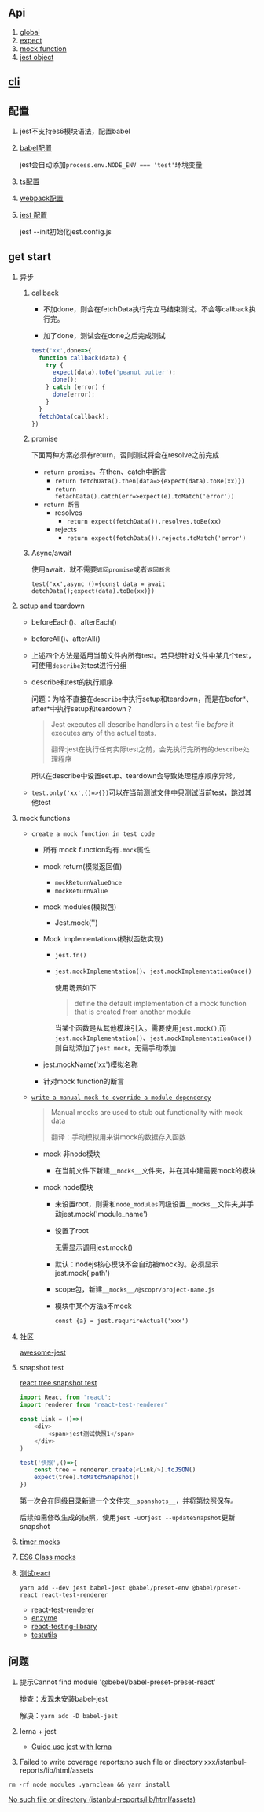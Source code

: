 ## Api

1. [global](https://jestjs.io/docs/en/api)
2. [expect](https://jestjs.io/docs/en/expect)
3. [mock function](https://jestjs.io/docs/en/mock-function-api)
4. [jest object](https://jestjs.io/docs/en/jest-object)

## [cli](https://jestjs.io/docs/en/cli)

## 配置

1. jest不支持es6模块语法，配置babel

2. [babel配置](https://jestjs.io/docs/en/getting-started.html#using-babel)

   jest会自动添加`process.env.NODE_ENV === 'test'`环境变量

3. [ts配置](https://jestjs.io/docs/en/getting-started.html#using-typescript)

4. [webpack配置](https://jestjs.io/docs/en/getting-started.html#using-webpack)

5. [jest 配置](https://jestjs.io/docs/en/configuration)

   jest --init初始化jest.config.js

## get start

1. 异步

   1. callback

      * 不加done，则会在fetchData执行完立马结束测试。不会等callback执行完。

      * 加了done，测试会在done之后完成测试

      ```js
      test('xx',done=>{
      	function callback(data) {
          try {
            expect(data).toBe('peanut butter');
            done();
          } catch (error) {
            done(error);
          }
        }
        fetchData(callback);
      })
      ```

   2. promise

      下面两种方案必须有return，否则测试将会在resolve之前完成

      * `return promise`，在then、catch中断言
        * `return fetchData().then(data=>{expect(data).toBe(xx)})`
        * `return fetachData().catch(err=>expect(e).toMatch('error'))`
      * `return 断言`
        * resolves
          * `return expect(fetchData()).resolves.toBe(xx)`
        * rejects
          * `return expect(fetchData()).rejects.toMatch('error')`

   3. Async/await

      使用await，就不需要`返回promise`或者`返回断言`

      `test('xx',async ()={const data = await detchData();expect(data).toBe(xx)})`

2. setup and teardown

   * beforeEach()、afterEach()

   * beforeAll()、afterAll()

   * 上述四个方法是适用当前文件内所有test。若只想针对文件中某几个test，可使用`describe`对test进行分组

   * describe和test的执行顺序

     问题：为啥不直接在`describe`中执行setup和teardown，而是在befor*、after\*中执行setup和teardown？

     > Jest executes all describe handlers in a test file *before* it executes any of the actual tests.
     >
     > 翻译:jest在执行任何实际test之前，会先执行完所有的describe处理程序

     所以在describe中设置setup、teardown会导致处理程序顺序异常。

   * `test.only('xx',()=>{})`可以在当前测试文件中只测试当前test，跳过其他test

3. mock functions

   * `create a mock function in test code`

     * 所有 mock function均有`.mock`属性

     * mock return(模拟返回值)

       * `mockReturnValueOnce`
       * `mockReturnValue`

     * mock modules(模拟包)

       * Jest.mock('')

     * Mock Implementations(模拟函数实现)

       * `jest.fn()`

       * `jest.mockImplementation()`、`jest.mockImplementationOnce()`

         使用场景如下

         > define the default implementation of a mock function that is created from another module

         当某个函数是从其他模块引入。需要使用`jest.mock()`,而`jest.mockImplementation()`、`jest.mockImplementationOnce()`则自动添加了`jest.mock`。无需手动添加

     * jest.mockName('xx')模拟名称

     * 针对mock function的断言

   * [`write a manual mock to override a module dependency`](https://jestjs.io/docs/en/manual-mocks)

     >  Manual mocks are used to stub out functionality with mock data
     >
     > 翻译：手动模拟用来讲mock的数据存入函数

     * mock 非node模块

       * 在当前文件下新建`__mocks__`文件夹，并在其中建需要mock的模块

     * mock node模块

       * 未设置root，则需和`node_modules`同级设置`__mocks__`文件夹,并手动jest.mock('module_name')

       * 设置了root

         无需显示调用jest.mock()

       * 默认：nodejs核心模块不会自动被mock的。必须显示jest.mock('path')

       * scope包，新建`__mocks__/@scopr/project-name.js`

       * 模块中某个方法a不mock

         `const {a} = jest.requrireActual('xxx')`

     

4. [社区](https://github.com/jest-community)

   [awesome-jest](https://github.com/jest-community/awesome-jest)

12. snapshot test

    [react tree snapshot test](https://jestjs.io/blog/2016/07/27/jest-14.html#why-snapshot-testing) 

    ```js
    import React from 'react';
    import renderer from 'react-test-renderer'
    
    const Link = ()=>(
        <div>
            <span>jest测试快照1</span>
        </div>
    )
    
    test('快照',()=>{
        const tree = renderer.create(<Link/>).toJSON()
        expect(tree).toMatchSnapshot()
    })
    ```

    第一次会在同级目录新建一个文件夹`__spanshots__`，并将第快照保存。

    后续如需修改生成的快照，使用`jest -u`or`jest --updateSnapshot`更新snapshot

13. [timer mocks](https://jestjs.io/docs/en/timer-mocks)

14. [ES6 Class mocks](https://jestjs.io/docs/en/es6-class-mocks) 

15. [测试react](https://jestjs.io/docs/en/tutorial-react)

    `yarn add --dev jest babel-jest @babel/preset-env @babel/preset-react react-test-renderer`

    * [react-test-renderer](https://reactjs.org/docs/test-renderer.html)
    * [enzyme](https://enzymejs.github.io/enzyme/)
    * [react-testing-library](https://github.com/testing-library/react-testing-library)
    * [testutils](https://reactjs.org/docs/test-utils.html)

## 问题

1. 提示Cannot find module '@bebel/babel-preset-preset-react'

   排查：发现未安装babel-jest

   解决：`yarn add -D babel-jest`

2. lerna + jest

   * [Guide use jest with lerna](https://github.com/facebook/jest/issues/3112)

3.  Failed to write coverage reports:no such file or directory xxx/istanbul-reports/lib/html/assets

   `rm -rf node_modules .yarnclean && yarn install`

   [No such file or directory (istanbul-reports/lib/html/assets)](https://github.com/gotwarlost/istanbul/issues/743)

